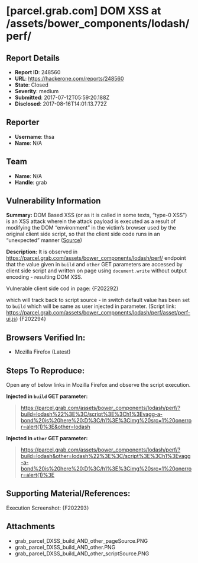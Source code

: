 # [parcel.grab.com] DOM XSS at /assets/bower_components/lodash/perf/

## Report Details
- **Report ID**: 248560
- **URL**: https://hackerone.com/reports/248560
- **State**: Closed
- **Severity**: medium
- **Submitted**: 2017-07-12T05:59:20.188Z
- **Disclosed**: 2017-08-16T14:01:13.772Z

## Reporter
- **Username**: thsa
- **Name**: N/A

## Team
- **Name**: N/A
- **Handle**: grab

## Vulnerability Information
**Summary:** DOM Based XSS (or as it is called in some texts, “type-0 XSS”) is an XSS attack wherein the attack payload is executed as a result of modifying the DOM “environment” in the victim’s browser used by the original client side script, so that the client side code runs in an “unexpected” manner ([Source](https://www.owasp.org/index.php/DOM_Based_XSS))

**Description:** It is observed in https://parcel.grab.com/assets/bower_components/lodash/perf/ endpoint that the value given in ```build``` and ```other``` GET parameters are accessed by client side script and written on page using ```document.write``` without output encoding - resulting DOM XSS. 

Vulnerable client side cod in page:
{F202292}

which will track back to script source - in switch default value has been set to ```build``` which will be same as user injected in parameter.
(Script link: https://parcel.grab.com/assets/bower_components/lodash/perf/asset/perf-ui.js)
{F202294}

## Browsers Verified In:
   * Mozilla Firefox (Latest)

## Steps To Reproduce:

Open any of below links in Mozilla Firefox and observe the script execution.

__Injected in ```build``` GET parameter:__
> https://parcel.grab.com/assets/bower_components/lodash/perf/?build=lodash%22%3E%3C/script%3E%3Ch1%3Evagg-a-bond%20is%20here%20:D%3C/h1%3E%3Cimg%20src=1%20onerror=alert(1)%3E&other=lodash

__Injected in ```other``` GET parameter:__
> https://parcel.grab.com/assets/bower_components/lodash/perf/?build=lodash&other=lodash%22%3E%3C/script%3E%3Ch1%3Evagg-a-bond%20is%20here%20:D%3C/h1%3E%3Cimg%20src=1%20onerror=alert(1)%3E


## Supporting Material/References:
Execution Screenshot:
{F202293}


## Attachments
- grab_parcel_DXSS_build_AND_other_pageSource.PNG
- grab_parcel_DXSS_build_AND_other.PNG
- grab_parcel_DXSS_build_AND_other_scriptSource.PNG
